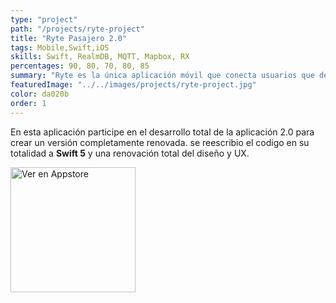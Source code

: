 ```yaml
---
type: "project"
path: "/projects/ryte-project"
title: "Ryte Pasajero 2.0"
tags: Mobile,Swift,iOS
skills: Swift, RealmDB, MQTT, Mapbox, RX
percentages: 90, 80, 70, 80, 85
summary: "Ryte es la única aplicación móvil que conecta usuarios que desean movilizarse por la ciudad de manera rápida, segura, y confiable."
featuredImage: "../../images/projects/ryte-project.jpg"
color: da020b
order: 1
---
```

En esta aplicación participe en el desarrollo total de la aplicación 2.0 para crear un versión completamente renovada. se reescribio el codigo en su totalidad a **Swift 5** y una renovación total del diseño y UX.

<a href="https://apps.apple.com/hn/app/ryte/id1420024410" target="_blank">
    <img src="https://i.ibb.co/z5Bm2kb/09f63d458e7a50364610224cb92df14c.png" alt="Ver en Appstore" width="200"/>
</a>